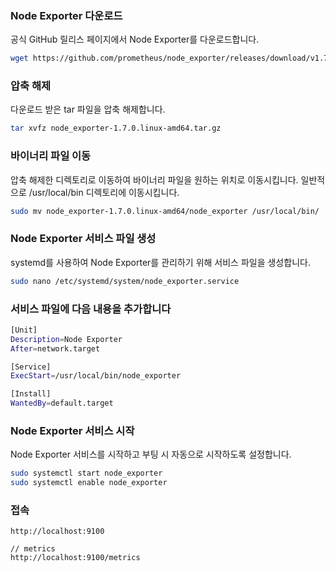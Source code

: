 ### Node Exporter 다운로드

공식 GitHub 릴리스 페이지에서 Node Exporter를 다운로드합니다.
```bash
wget https://github.com/prometheus/node_exporter/releases/download/v1.7.0/node_exporter-1.7.0.linux-amd64.tar.gz
```

### 압축 해제
다운로드 받은 tar 파일을 압축 해제합니다.
```bash
tar xvfz node_exporter-1.7.0.linux-amd64.tar.gz
```

### 바이너리 파일 이동
압축 해제한 디렉토리로 이동하여 바이너리 파일을 원하는 위치로 이동시킵니다. 일반적으로 /usr/local/bin 디렉토리에 이동시킵니다.
```bash
sudo mv node_exporter-1.7.0.linux-amd64/node_exporter /usr/local/bin/
```

### Node Exporter 서비스 파일 생성
systemd를 사용하여 Node Exporter를 관리하기 위해 서비스 파일을 생성합니다.
```bash
sudo nano /etc/systemd/system/node_exporter.service
```

### 서비스 파일에 다음 내용을 추가합니다
```bash
[Unit]
Description=Node Exporter
After=network.target

[Service]
ExecStart=/usr/local/bin/node_exporter

[Install]
WantedBy=default.target
```

### Node Exporter 서비스 시작
Node Exporter 서비스를 시작하고 부팅 시 자동으로 시작하도록 설정합니다.
```bash
sudo systemctl start node_exporter
sudo systemctl enable node_exporter
```

### 접속
```
http://localhost:9100

// metrics
http://localhost:9100/metrics
```

